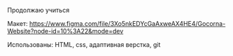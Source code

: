Продолжаю учиться

Макет: https://www.figma.com/file/3Xo5nkEDYcGaAxweAX4HE4/Gocorna-Website?node-id=10%3A22&mode=dev

Использованы: HTML, css, адаптивная верстка, git

